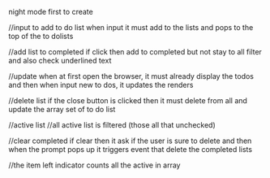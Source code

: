 night mode first to create

//input to add to do list
when input it must add to the lists and pops to the top of the to dolists

//add list to completed
if click then add to completed but not stay to all filter and also check underlined text

//update
when at first open the browser, it must already display the todos and then when input new to dos, it updates the renders

//delete list
if the close button is clicked then it must delete from all and update the array set of to do list

//active list
//all active list is filtered (those all that unchecked)

//clear completed
if clear then it ask if the user is sure to delete and then when the prompt pops up it triggers event that delete the completed lists

//the item left indicator counts all the active in array
